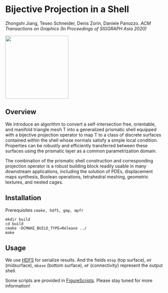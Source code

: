 # Bijective Projection in a Shell


Zhongshi Jiang, Teseo Schneider, Denis Zorin, Daniele Panozzo. 
*ACM Transactions on Graphics (In Proceedings of SIGGRAPH Asia 2020)*

<img src="https://i.imgur.com/sgiVMlh.jpg" width="200"/>

## Overview
We introduce an algorithm to convert a self-intersection free, orientable, and manifold triangle mesh T into a generalized prismatic shell equipped with a bijective projection operator to map T to a class of discrete surfaces contained within the shell whose normals satisfy a simple local condition. Properties can be robustly and efficiently transferred between these surfaces using the prismatic layer as a common parametrization domain.

The combination of the prismatic shell construction and corresponding projection operator is a robust building block readily usable in many downstream applications, including the solution of PDEs, displacement maps synthesis, Boolean operations, tetrahedral meshing, geometric textures, and nested cages.

## Installation
Prerequisites
`cmake, hdf5, gmp, mpfr`
```
mkdir build
cd build
cmake -DCMAKE_BUILD_TYPE=Release ../
make
```

## Usage
We use [HDF5](https://www.hdfgroup.org/solutions/hdf5/) for serialize results. And the fields `mtop` (top surface), `mV` (midsurface), `mbase` (bottom surface), `mF` (connectivity) represent the output shell.

Some scripts are provided in [FigureScripts](FigureScripts.md).
Please stay tuned for more information!

